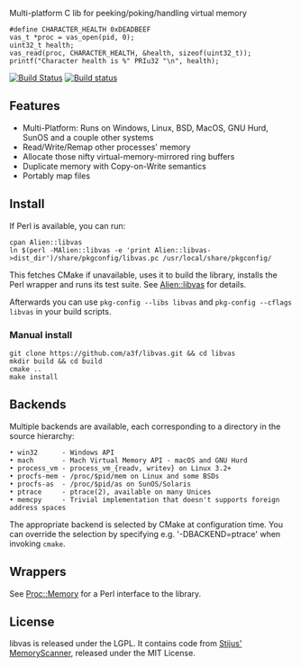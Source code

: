 Multi-platform C lib for peeking/poking/handling virtual memory

    #define CHARACTER_HEALTH 0xDEADBEEF
    vas_t *proc = vas_open(pid, 0);
    uint32_t health;
    vas_read(proc, CHARACTER_HEALTH, &health, sizeof(uint32_t));
    printf("Character health is %" PRIu32 "\n", health);

[![Build Status](https://travis-ci.org/a3f/libvas.svg?branch=master)](https://travis-ci.org/a3f/libvas)
[![Build status](https://ci.appveyor.com/api/projects/status/q68mvjmksaide04c/branch/master?svg=true)](https://ci.appveyor.com/project/a3f/libvas/branch/master)

## Features

- Multi-Platform: Runs on Windows, Linux, BSD, MacOS, GNU Hurd, SunOS and a couple other systems
- Read/Write/Remap other processes' memory
- Allocate those nifty virtual-memory-mirrored ring buffers
- Duplicate memory with Copy-on-Write semantics
- Portably map files

## Install

If Perl is available, you can run:

    cpan Alien::libvas
    ln $(perl -MAlien::libvas -e 'print Alien::libvas->dist_dir')/share/pkgconfig/libvas.pc /usr/local/share/pkgconfig/

This fetches CMake if unavailable, uses it to build the library, installs the Perl wrapper and runs its test suite. See [Alien::libvas] for details.

Afterwards you can use `pkg-config --libs libvas` and `pkg-config --cflags libvas` in your build scripts.

### Manual install

    git clone https://github.com/a3f/libvas.git && cd libvas
    mkdir build && cd build
    cmake ..
    make install

## Backends

Multiple backends are available, each corresponding to a directory in the source hierarchy:

    • win32      - Windows API
    • mach       - Mach Virtual Memory API - macOS and GNU Hurd
    • process_vm - process_vm_{readv, writev} on Linux 3.2+
    • procfs-mem - /proc/$pid/mem on Linux and some BSDs
    • procfs-as  - /proc/$pid/as on SunOS/Solaris
    • ptrace     - ptrace(2), available on many Unices
    • memcpy     - Trivial implementation that doesn't supports foreign address spaces

The appropriate backend is selected by CMake at configuration time. You can override the selection by specifying e.g. '-DBACKEND=ptrace' when invoking `cmake`.

## Wrappers

See [Proc::Memory] for a Perl interface to the library.

## License

libvas is released under the LGPL. It contains code from [Stijus' MemoryScanner], released under the MIT License.

[Proc::Memory]: https://metacpan.org/pod/Proc::Memory
[libpid]: https://github.com/a3f/libpid
[Alien::libvas]: https://github.com/athreef/Alien::libvas
[Stijus' MemoryScanner]: https://github.com/Stiju/MemoryScanner
